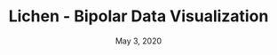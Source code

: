 ---
title: "Lichen - Bipolar Data Visualization"
date: "May 3, 2020"
thumbnail: "/assets/projects/lichen-bipolar/thumbnail.jpg"
links: 
    - {name: "Github", icon: "fab fa-github", link: "https://github.com/VSRS-UW/bd_vizualization"}
short_desc: "Creating a lichen-inspired visualization of personal data related to mental health tracking."
---